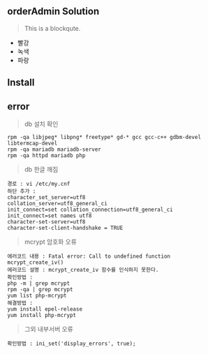 orderAdmin Solution
-------------
> This is a blockqute.
* 빨강
* 녹색
* 파랑

Install
-------------

error
-------------
> db 설치 확인
```
rpm -qa libjpeg* libpng* freetype* gd-* gcc gcc-c++ gdbm-devel libtermcap-devel
rpm -qa mariadb mariadb-server
rpm -qa httpd mariadb php
```
> db 한글 깨짐
```
경로 : vi /etc/my.cnf
하단 추가 :
character_set_server=utf8
collation_server=utf8_general_ci
init_connect=set collation_connection=utf8_general_ci
init_connect=set names utf8
character-set-server=utf8
character-set-client-handshake = TRUE
```
> mcrypt 암호화 오류
```
에러코드 내용 : Fatal error: Call to undefined function mcrypt_create_iv()
에러코드 설명 : mcrypt_create_iv 함수를 인식하지 못한다.
확인방법 :
php -m | grep mcrypt
rpm -qa | grep mcrypt
yum list php-mcrypt
해결방법 :
yum install epel-release
yum install php-mcrypt
```
> 그외 내부서버 오류
```
확인방법 : ini_set('display_errors', true);
```